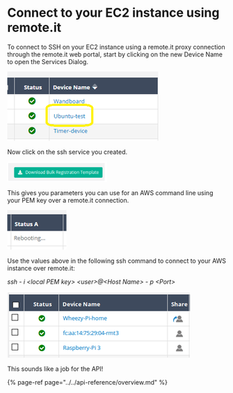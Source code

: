 # Connect to your EC2 instance using remote.it

To connect to SSH on your EC2 instance using a remote.it proxy connection through the remote.it web portal, start by clicking on the new Device Name to open the Services Dialog.

![](../../.gitbook/assets/image%20%2821%29.png)

Now click on the ssh service you created.

![](../../.gitbook/assets/image%20%28310%29.png)

This gives you parameters you can use for an AWS command line using your PEM key over a remote.it connection.

![](../../.gitbook/assets/image%20%28219%29.png)

Use the values above in the following ssh command to connect to your AWS instance over remote.it:

_ssh - i &lt;local PEM key&gt; &lt;user&gt;@&lt;Host Name&gt; - p &lt;Port&gt;_

![](../../.gitbook/assets/image%20%28430%29.png)

This sounds like a job for the API!

{% page-ref page="../../api-reference/overview.md" %}


